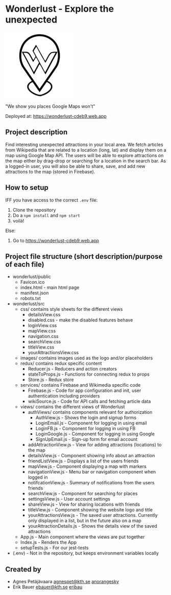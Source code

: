 # Wonderlust - Explore the unexpected
![alt text](https://github.com/anorangesky/wonderlust/blob/master/src/images/wonderlust2.png?raw=true)

"We show you places Google Maps won't" 

Deployed at: https://wonderlust-cdeb9.web.app

## Project description
Find interesting unexpected attractions in your local area. We fetch articles from Wikipedia that are related to a location (long, lat) and display them on a map using Google Map API. The users will be able to explore attractions on the map either by drag-drop or searching for a location in the search bar. As a logged-in user, you will also be able to share, save, and add new attractions to the map (stored in Firebase).  

## How to setup
IFF you have access to the correct `.env` file:
1. Clone the repository
2. Do a `npm install` and `npm start`
3. voilà! 

Else:
1. Go to https://wonderlust-cdeb9.web.app

## Project file structure (short description/purpose of each file)
- wonderlust/public
  -  Favicon.ico  
  -  index.html - main html page
  -  manifest.json
   -  robots.txt
- wonderlust/src
  -   css/ contains style sheets for the different views
      - detailsView.css
      - disabled.css - make the disabled features behave 
      - loginView.css
      - mapView.css
      - navigation.css
      - searchView.css
      - titleView.css
      - yourAttractionsView.css
  - images/ contains images used as the logo and/or placeholders
  -  redux/ contains redux specific content
     -  Reducer.js - Reducers and action creators
     -  stateToProps.js - Functions for connecting redux to props
     -  Store.js - Redux store
   - services/ contains Firebase and Wikimedia specific code
     - Firebase.js - Code for app configuration and init, user authentication including providers
     - wikiSource.js - Code for API calls and fetching article data 
   - views/ contains the different views of Wonderlust
     - authViews/ contains components relevant for authorization
       - AuthView.js - Shows the login and signup forms
       - LoginEmail.js - Component for logging in using email
       - LoginFB.js - Component for logging in using FB
       - LoginGoogle.js - Component for logging in using Google
       - SignUpEmail.js - Sign-up form for email account
     - addAttractionView.js - View for adding attractions (locations) to the map
     - detailsView.js - Component showing info about an attraction
     - friendListView.js - Displays a list of the users friends
     - mapView.js - Component displaying a map with markers 
     - navigationView.js - Menu bar or navigation component when logged in
     - notifcationView.js - Summary of notifications from the users friends
     - searchView.js - Component for searching for places
     - settingsView.js - User account settings
     - shareView.js - View for sharing locations with friends
     - titleView.js - Component showing the website logo and title
     - yourAttractionsView.js - The saved user attractions. Currently only displayed in a list, but in the future also on a map
     - yourAttractionDetails.js - Shows the details view of the saved attractions
  - App.js - Main component where the views are put together
  - Index.js - Renders the App
  - setupTests.js - For our jest-tests 
- (.env) - Not in the repository, but keeps environment variables locally

## Created by 
- Agnes Petäjävaara <agnespet@kth.se> [anorangesky](https://github.com/anorangesky)
- Erik Bauer <ebauer@kth.se> [eribau](https://github.com/eribau)

